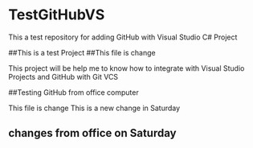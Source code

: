 # TestGitHubVS
This a test repository for adding GitHub with Visual Studio C# Project

##This is a test Project
##This file is change

<p> This project will be help me to know how to integrate with Visual Studio Projects and GitHub with Git VCS
</p>

##Testing GitHub from office computer

This file is change
This is a new change in Saturday

## changes from office on Saturday
